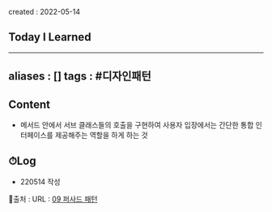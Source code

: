 created : 2022-05-14
## Today I Learned
---
aliases : []
tags : #디자인패턴
---

## Content
- 메서드 안에서 서브 클래스들의 호출을 구현하여 사용자 입장에서는 간단한 통합 인터페이스를 제공해주는 역할을 하게 하는 것

## ⏱Log
- 220514 작성


📙출처 :
URL : [09 퍼사드 패턴](https://lktprogrammer.tistory.com/42)